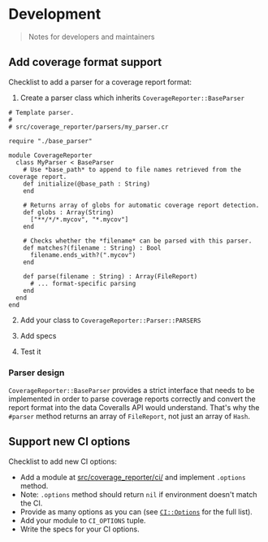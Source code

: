 # Development

> Notes for developers and maintainers

## Add coverage format support

Checklist to add a parser for a coverage report format:

1. Create a parser class which inherits `CoverageReporter::BaseParser`

```crystal
# Template parser.
#
# src/coverage_reporter/parsers/my_parser.cr

require "./base_parser"

module CoverageReporter
  class MyParser < BaseParser
    # Use *base_path* to append to file names retrieved from the coverage report.
    def initialize(@base_path : String)
    end

    # Returns array of globs for automatic coverage report detection.
    def globs : Array(String)
      ["**/*/*.mycov", "*.mycov"]
    end

    # Checks whether the *filename* can be parsed with this parser.
    def matches?(filename : String) : Bool
      filename.ends_with?(".mycov")
    end

    def parse(filename : String) : Array(FileReport)
      # ... format-specific parsing
    end
  end
end
```

2. Add your class to `CoverageReporter::Parser::PARSERS`

3. Add specs

4. Test it

### Parser design

`CoverageReporter::BaseParser` provides a strict interface that needs to be implemented in order to parse coverage reports correctly and convert the report format into the data Coveralls API would understand. That's why the `#parser` method returns an array of `FileReport`, not just an array of `Hash`.

## Support new CI options

Checklist to add new CI options:

- Add a module at [src/coverage_reporter/ci/](../src/coverage_reporter/ci/) and implement `.options` method.
- Note: `.options` method should return `nil` if environment doesn't match the CI.
- Provide as many options as you can (see [`CI::Options`](../src/coverage_reporter/ci/options.cr) for the full list).
- Add your module to `CI_OPTIONS` tuple.
- Write the specs for your CI options.
